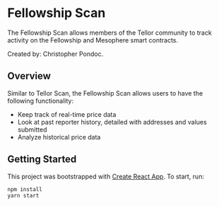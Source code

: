 # Fellowship Scan

The Fellowship Scan allows members of the Tellor community to track activity on the Fellowship and Mesophere smart contracts. 

Created by: Christopher Pondoc.

## Overview
Similar to Tellor Scan, the Fellowship Scan allows users to have the following functionality:
* Keep track of real-time price data
* Look at past reporter history, detailed with addresses and values submitted
* Analyze historical price data

## Getting Started
This project was bootstrapped with [Create React App](https://github.com/facebook/create-react-app). To start, run:

```
npm install
yarn start
```